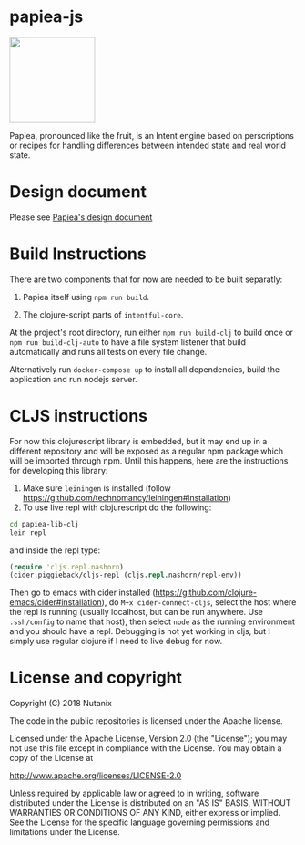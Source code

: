 # papiea-js
<img src="https://upload.wikimedia.org/wikipedia/commons/1/13/Papaya.svg" width="150" height="150">

Papiea, pronounced like the fruit, is an Intent engine based on perscriptions or recipes for handling differences
between intended state and real world state.

# Design document
Please see [Papiea's design document](https://nutanix.github.io/papiea-js/Papiea-design.html)

# Build Instructions
There are two components that for now are needed to be built separatly:

1. Papiea itself using `npm run build`.

1. The clojure-script parts of `intentful-core`.

At the project's root directory, run either `npm run build-clj` to build once or `npm run build-clj-auto` to have a file system listener that build automatically and runs all tests on every file change.

Alternatively run `docker-compose up` to install all dependencies, build the application and run nodejs server.

# CLJS instructions
For now this clojurescript library is embedded, but it may end up in a different repository and will be exposed as a regular npm package which will be imported through npm. Until this happens, here are the instructions for developing this library:

1. Make sure `leiningen` is installed (follow https://github.com/technomancy/leiningen#installation)
1. To use live repl with clojurescript do the following:
```bash
cd papiea-lib-clj
lein repl
```
and inside the repl type:
```clojure
(require 'cljs.repl.nashorn)
(cider.piggieback/cljs-repl (cljs.repl.nashorn/repl-env))
```
Then go to emacs with cider installed (https://github.com/clojure-emacs/cider#installation), do `M+x cider-connect-cljs`, select the host where the repl is running (usually localhost, but can be run anywhere. Use `.ssh/config` to name that host), then select `node` as the running environment and you should have a repl. Debugging is not yet working in cljs, but I simply use regular clojure if I need to live debug for now.

# License and copyright

Copyright (C) 2018 Nutanix

The code in the public repositories is licensed under the Apache
license.

Licensed under the Apache License, Version 2.0 (the "License"); you
may not use this file except in compliance with the License.  You may
obtain a copy of the License at

http://www.apache.org/licenses/LICENSE-2.0

Unless required by applicable law or agreed to in writing, software
distributed under the License is distributed on an "AS IS" BASIS,
WITHOUT WARRANTIES OR CONDITIONS OF ANY KIND, either express or
implied.  See the License for the specific language governing
permissions and limitations under the License.
